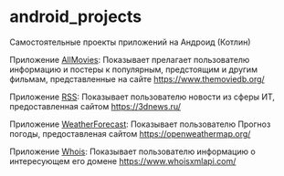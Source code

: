 # android_projects

Самостоятельные проекты приложений на Aндроид (Котлин)

Приложение [AllMovies](https://github.com/don-user/android_projects/tree/init/AllMovies): Показывает прелагает пользователю информацию и постеры к популярным, предстоящим и другим фильмам, представленные на сайте https://www.themoviedb.org/

Приложение [RSS](https://github.com/don-user/android_projects/tree/init/RSS): Показывает пользователю новости из сферы ИТ, предоставленная сайтом https://3dnews.ru/

Приложение [WeatherForecast](https://github.com/don-user/android_projects/tree/init/WeatherForecast): Показывает пользователю Прогноз погоды, предоставленая сайтом https://openweathermap.org/

Приложение [Whois](https://github.com/don-user/android_projects/tree/init/Whois): Показывает пользователю информацию о интересующем его домене https://www.whoisxmlapi.com/

